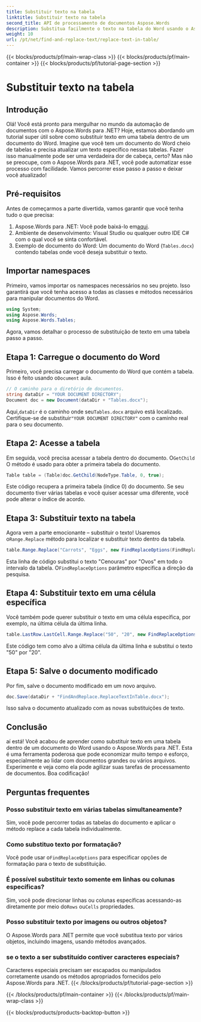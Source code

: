 ```yaml
---
title: Substituir texto na tabela
linktitle: Substituir texto na tabela
second_title: API de processamento de documentos Aspose.Words
description: Substitua facilmente o texto na tabela do Word usando o Aspose.Words para .NET com este guia detalhado passo a passo.
weight: 10
url: /pt/net/find-and-replace-text/replace-text-in-table/
---
```


{{< blocks/products/pf/main-wrap-class >}}
{{< blocks/products/pf/main-container >}}
{{< blocks/products/pf/tutorial-page-section >}}

# Substituir texto na tabela

## Introdução

Olá! Você está pronto para mergulhar no mundo da automação de documentos com o Aspose.Words para .NET? Hoje, estamos abordando um tutorial super útil sobre como substituir texto em uma tabela dentro de um documento do Word. Imagine que você tem um documento do Word cheio de tabelas e precisa atualizar um texto específico nessas tabelas. Fazer isso manualmente pode ser uma verdadeira dor de cabeça, certo? Mas não se preocupe, com o Aspose.Words para .NET, você pode automatizar esse processo com facilidade. Vamos percorrer esse passo a passo e deixar você atualizado!

## Pré-requisitos

Antes de começarmos a parte divertida, vamos garantir que você tenha tudo o que precisa:

1.  Aspose.Words para .NET: Você pode baixá-lo em[aqui](https://releases.aspose.com/words/net/).
2. Ambiente de desenvolvimento: Visual Studio ou qualquer outro IDE C# com o qual você se sinta confortável.
3. Exemplo de documento do Word: Um documento do Word (`Tables.docx`) contendo tabelas onde você deseja substituir o texto.

## Importar namespaces

Primeiro, vamos importar os namespaces necessários no seu projeto. Isso garantirá que você tenha acesso a todas as classes e métodos necessários para manipular documentos do Word.

```csharp
using System;
using Aspose.Words;
using Aspose.Words.Tables;
```

Agora, vamos detalhar o processo de substituição de texto em uma tabela passo a passo.

## Etapa 1: Carregue o documento do Word

 Primeiro, você precisa carregar o documento do Word que contém a tabela. Isso é feito usando o`Document` aula.

```csharp
// O caminho para o diretório de documentos.
string dataDir = "YOUR DOCUMENT DIRECTORY";
Document doc = new Document(dataDir + "Tables.docx");
```

 Aqui,`dataDir` é o caminho onde seu`Tables.docx` arquivo está localizado. Certifique-se de substituir`"YOUR DOCUMENT DIRECTORY"` com o caminho real para o seu documento.

## Etapa 2: Acesse a tabela

 Em seguida, você precisa acessar a tabela dentro do documento. O`GetChild` O método é usado para obter a primeira tabela do documento.

```csharp
Table table = (Table)doc.GetChild(NodeType.Table, 0, true);
```

Este código recupera a primeira tabela (índice 0) do documento. Se seu documento tiver várias tabelas e você quiser acessar uma diferente, você pode alterar o índice de acordo.

## Etapa 3: Substituir texto na tabela

 Agora vem a parte emocionante – substituir o texto! Usaremos o`Range.Replace` método para localizar e substituir texto dentro da tabela.

```csharp
table.Range.Replace("Carrots", "Eggs", new FindReplaceOptions(FindReplaceDirection.Forward));
```

 Esta linha de código substitui o texto "Cenouras" por "Ovos" em todo o intervalo da tabela. O`FindReplaceOptions` parâmetro especifica a direção da pesquisa.

## Etapa 4: Substituir texto em uma célula específica

Você também pode querer substituir o texto em uma célula específica, por exemplo, na última célula da última linha.

```csharp
table.LastRow.LastCell.Range.Replace("50", "20", new FindReplaceOptions(FindReplaceDirection.Forward));
```

Este código tem como alvo a última célula da última linha e substitui o texto "50" por "20".

## Etapa 5: Salve o documento modificado

Por fim, salve o documento modificado em um novo arquivo.

```csharp
doc.Save(dataDir + "FindAndReplace.ReplaceTextInTable.docx");
```

Isso salva o documento atualizado com as novas substituições de texto.

## Conclusão

aí está! Você acabou de aprender como substituir texto em uma tabela dentro de um documento do Word usando o Aspose.Words para .NET. Esta é uma ferramenta poderosa que pode economizar muito tempo e esforço, especialmente ao lidar com documentos grandes ou vários arquivos. Experimente e veja como ela pode agilizar suas tarefas de processamento de documentos. Boa codificação!

## Perguntas frequentes

### Posso substituir texto em várias tabelas simultaneamente?
Sim, você pode percorrer todas as tabelas do documento e aplicar o método replace a cada tabela individualmente.

### Como substituo texto por formatação?
 Você pode usar o`FindReplaceOptions` para especificar opções de formatação para o texto de substituição.

### É possível substituir texto somente em linhas ou colunas específicas?
 Sim, você pode direcionar linhas ou colunas específicas acessando-as diretamente por meio do`Rows` ou`Cells` propriedades.

### Posso substituir texto por imagens ou outros objetos?
O Aspose.Words para .NET permite que você substitua texto por vários objetos, incluindo imagens, usando métodos avançados.

### se o texto a ser substituído contiver caracteres especiais?
Caracteres especiais precisam ser escapados ou manipulados corretamente usando os métodos apropriados fornecidos pelo Aspose.Words para .NET.
{{< /blocks/products/pf/tutorial-page-section >}}

{{< /blocks/products/pf/main-container >}}
{{< /blocks/products/pf/main-wrap-class >}}

{{< blocks/products/products-backtop-button >}}
